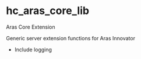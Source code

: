 # hc_aras_core_lib
Aras Core Extension

Generic server extension functions for Aras Innovator
* Include logging
